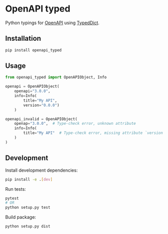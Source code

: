 # OpenAPI typed

Python typings for [OpenAPI](https://swagger.io/specification/) using [TypedDict](https://www.python.org/dev/peps/pep-0589/).

## Installation

```bash
pip install openapi_typed
```

## Usage

```python
from openapi_typed import OpenAPIObject, Info

openapi = OpenAPIObject(
    openapi="3.0.0",
    info=Info(
        title="My API",
        version="0.0.0")
    )

openapi_invalid = OpenAPIObject(
    openap="3.0.0",  # Type-check error, unknown attribute
    info=Info(
        title="My API"  # Type-check error, missing attribute `version`
    )
)
```

## Development

Install development dependencies:

```bash
pip install -e .[dev]
```

Run tests:

```bash
pytest
# OR
python setup.py test
```

Build package:

```bash
python setup.py dist
```
